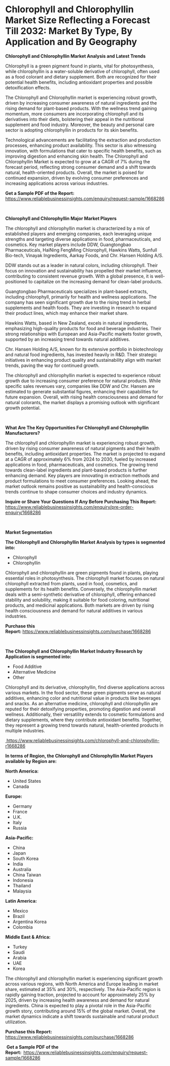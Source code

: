 <p><h1>Chlorophyll and Chlorophyllin Market Size Reflecting a Forecast Till 2032: Market By Type, By Application and By Geography</h1></p><p><strong>Chlorophyll and Chlorophyllin Market Analysis and Latest Trends</strong></p>
<p><p>Chlorophyll is a green pigment found in plants, vital for photosynthesis, while chlorophyllin is a water-soluble derivative of chlorophyll, often used as a food colorant and dietary supplement. Both are recognized for their potential health benefits, including antioxidant properties and possible detoxification effects.</p><p>The Chlorophyll and Chlorophyllin market is experiencing robust growth, driven by increasing consumer awareness of natural ingredients and the rising demand for plant-based products. With the wellness trend gaining momentum, more consumers are incorporating chlorophyll and its derivatives into their diets, bolstering their appeal in the nutritional supplement and food industry. Moreover, the beauty and personal care sector is adopting chlorophyllin in products for its skin benefits.</p><p>Technological advancements are facilitating the extraction and production processes, enhancing product availability. This sector is also witnessing innovation, with formulations that cater to specific health benefits, such as improving digestion and enhancing skin health. The Chlorophyll and Chlorophyllin Market is expected to grow at a CAGR of 7% during the forecast period, reflecting strong consumer demand and a shift towards natural, health-oriented products. Overall, the market is poised for continued expansion, driven by evolving consumer preferences and increasing applications across various industries.</p></p>
<p><strong>Get a Sample PDF of the Report:&nbsp;</strong> <a href="https://www.reliablebusinessinsights.com/enquiry/request-sample/1668286?utm_campaign=2808&utm_medium=2&utm_source=Github&utm_content=ia&utm_term=17042025&utm_id=chlorophyll-and-chlorophyllin">https://www.reliablebusinessinsights.com/enquiry/request-sample/1668286</a></p>
<p>&nbsp;</p>
<p><strong>Chlorophyll and Chlorophyllin Major Market Players</strong></p>
<p><p>The chlorophyll and chlorophyllin market is characterized by a mix of established players and emerging companies, each leveraging unique strengths and targeting diverse applications in food, pharmaceuticals, and cosmetics. Key market players include DDW, Guangtongbao Pharmaceuticals, HaiNing FengMing Chlorophyll, Hawkins Watts, Sunfull Bio-tech, Vinayak Ingredients, Aarkay Foods, and Chr. Hansen Holding A/S.</p><p>DDW stands out as a leader in natural colors, including chlorophyll. Their focus on innovation and sustainability has propelled their market influence, contributing to consistent revenue growth. With a global presence, it is well-positioned to capitalize on the increasing demand for clean-label products.</p><p>Guangtongbao Pharmaceuticals specializes in plant-based extracts, including chlorophyll, primarily for health and wellness applications. The company has seen significant growth due to the rising trend in herbal supplements and health foods. They are investing in research to expand their product lines, which may enhance their market share.</p><p>Hawkins Watts, based in New Zealand, excels in natural ingredients, emphasizing high-quality products for food and beverage industries. Their strong relationships with European and Asia-Pacific markets foster growth, supported by an increasing trend towards natural additives.</p><p>Chr. Hansen Holding A/S, known for its extensive portfolio in biotechnology and natural food ingredients, has invested heavily in R&D. Their strategic initiatives in enhancing product quality and sustainability align with market trends, paving the way for continued growth.</p><p>The chlorophyll and chlorophyllin market is expected to experience robust growth due to increasing consumer preference for natural products. While specific sales revenues vary, companies like DDW and Chr. Hansen are estimated to generate substantial figures, enhancing their capabilities for future expansion. Overall, with rising health consciousness and demand for natural colorants, the market displays a promising outlook with significant growth potential.</p></p>
<p>&nbsp;</p>
<p><strong>What Are The Key Opportunities For Chlorophyll and Chlorophyllin Manufacturers?</strong></p>
<p><p>The chlorophyll and chlorophyllin market is experiencing robust growth, driven by rising consumer awareness of natural pigments and their health benefits, including antioxidant properties. The market is projected to expand at a CAGR of approximately 6% from 2024 to 2030, fueled by increased applications in food, pharmaceuticals, and cosmetics. The growing trend towards clean-label ingredients and plant-based products is further enhancing demand. Key players are innovating in extraction methods and product formulations to meet consumer preferences. Looking ahead, the market outlook remains positive as sustainability and health-conscious trends continue to shape consumer choices and industry dynamics.</p></p>
<p><strong>Inquire or Share Your Questions If Any Before Purchasing This Report:</strong> <a href="https://www.reliablebusinessinsights.com/enquiry/pre-order-enquiry/1668286?utm_campaign=2808&utm_medium=2&utm_source=Github&utm_content=ia&utm_term=17042025&utm_id=chlorophyll-and-chlorophyllin">https://www.reliablebusinessinsights.com/enquiry/pre-order-enquiry/1668286</a></p>
<p>&nbsp;</p>
<p><strong>Market Segmentation</strong></p>
<p><strong>The Chlorophyll and Chlorophyllin Market Analysis by types is segmented into:</strong></p>
<p><ul><li>Chlorophyll</li><li>Chlorophyllin</li></ul></p>
<p><p>Chlorophyll and chlorophyllin are green pigments found in plants, playing essential roles in photosynthesis. The chlorophyll market focuses on natural chlorophyll extracted from plants, used in food, cosmetics, and supplements for its health benefits. Conversely, the chlorophyllin market deals with a semi-synthetic derivative of chlorophyll, offering enhanced stability and solubility, making it suitable for food coloring, nutritional products, and medicinal applications. Both markets are driven by rising health consciousness and demand for natural additives in various industries.</p></p>
<p><strong>Purchase this Report:&nbsp;</strong><a href="https://www.reliablebusinessinsights.com/purchase/1668286?utm_campaign=2808&utm_medium=2&utm_source=Github&utm_content=ia&utm_term=17042025&utm_id=chlorophyll-and-chlorophyllin">https://www.reliablebusinessinsights.com/purchase/1668286</a></p>
<p>&nbsp;</p>
<p><strong>The Chlorophyll and Chlorophyllin Market Industry Research by Application is segmented into:</strong></p>
<p><ul><li>Food Additive</li><li>Alternative Medicine</li><li>Other</li></ul></p>
<p><p>Chlorophyll and its derivative, chlorophyllin, find diverse applications across various markets. In the food sector, these green pigments serve as natural additives, enhancing color and nutritional value in products like beverages and snacks. As an alternative medicine, chlorophyll and chlorophyllin are reputed for their detoxifying properties, promoting digestion and overall wellness. Additionally, their versatility extends to cosmetic formulations and dietary supplements, where they contribute antioxidant benefits. Together, they represent a growing trend towards natural, health-oriented products in multiple industries.</p></p>
<p><a href="https://www.reliablebusinessinsights.com/chlorophyll-and-chlorophyllin-r1668286?utm_campaign=2808&utm_medium=2&utm_source=Github&utm_content=ia&utm_term=17042025&utm_id=chlorophyll-and-chlorophyllin">&nbsp;https://www.reliablebusinessinsights.com/chlorophyll-and-chlorophyllin-r1668286</a></p>
<p><strong>In terms of Region, the Chlorophyll and Chlorophyllin Market Players available by Region are:</strong></p>
<p>
    <p> <strong> North America: </strong>
        <ul>
            <li>United States</li>
            <li>Canada</li>
        </ul>
        </p> 
    <p> <strong> Europe: </strong>
        <ul>
            <li>Germany</li>
            <li>France</li>
            <li>U.K.</li>
            <li>Italy</li>
            <li>Russia</li>
        </ul>
        </p> 
    <p> <strong> Asia-Pacific: </strong>
        <ul>
            <li>China</li>
            <li>Japan</li>
            <li>South Korea</li>
            <li>India</li>
            <li>Australia</li>
            <li>China Taiwan</li>
            <li>Indonesia</li>
            <li>Thailand</li>
            <li>Malaysia</li>
        </ul>
        </p> 
    <p> <strong> Latin America: </strong>
        <ul>
            <li>Mexico</li>
            <li>Brazil</li>
            <li>Argentina Korea</li>
            <li>Colombia</li>
        </ul>
        </p> 
    <p> <strong> Middle East & Africa: </strong>
        <ul>
            <li>Turkey</li>
            <li>Saudi</li>
            <li>Arabia</li>
            <li>UAE</li>
            <li>Korea</li>
        </ul>
    </p>
    </p>
<p><p>The chlorophyll and chlorophyllin market is experiencing significant growth across various regions, with North America and Europe leading in market share, estimated at 35% and 30%, respectively. The Asia-Pacific region is rapidly gaining traction, projected to account for approximately 25% by 2025, driven by increasing health awareness and demand for natural ingredients. China is expected to play a pivotal role in the Asia-Pacific growth story, contributing around 15% of the global market. Overall, the market dynamics indicate a shift towards sustainable and natural product utilization.</p></p>
<p><strong>Purchase this Report: </strong><a href="https://www.reliablebusinessinsights.com/purchase/1668286?utm_campaign=2808&utm_medium=2&utm_source=Github&utm_content=ia&utm_term=17042025&utm_id=chlorophyll-and-chlorophyllin">https://www.reliablebusinessinsights.com/purchase/1668286</a></p>
<p>&nbsp;<strong>Get a Sample PDF of the Report:&nbsp;&nbsp;</strong><a href="https://www.reliablebusinessinsights.com/enquiry/request-sample/1668286?utm_campaign=2808&utm_medium=2&utm_source=Github&utm_content=ia&utm_term=17042025&utm_id=chlorophyll-and-chlorophyllin">https://www.reliablebusinessinsights.com/enquiry/request-sample/1668286</a></p>
<p><strong></strong></p>
<p><p></p><p></p><p></p></p>